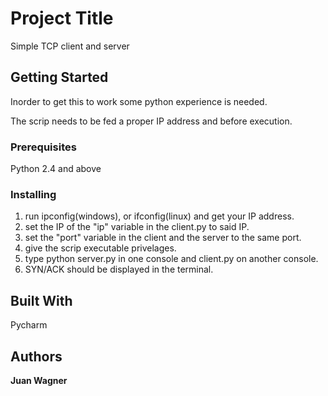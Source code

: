 # Project Title

Simple TCP client and server 

## Getting Started

Inorder to get this to work some python experience is needed. 

The scrip needs to be fed a proper IP address and before execution.

### Prerequisites

Python 2.4 and above

### Installing
1. run ipconfig(windows), or ifconfig(linux) and get your IP address.
2. set the IP of the "ip" variable in the client.py to said IP.
3. set the "port" variable in the client and the server to the same port.
3. give the scrip executable privelages.
4. type python server.py in one console and client.py on another console.
5. SYN/ACK should be displayed in the terminal.

## Built With

Pycharm

## Authors

**Juan Wagner** 
